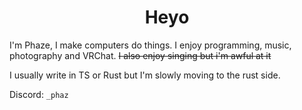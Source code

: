 <h1 align="center">
  Heyo<br />
</h1>

I'm Phaze, I make computers do things. I enjoy programming, music, photography and VRChat. ~~I also enjoy singing but i'm awful at it~~

I usually write in TS or Rust but I'm slowly moving to the rust side.

Discord: `_phaz`
